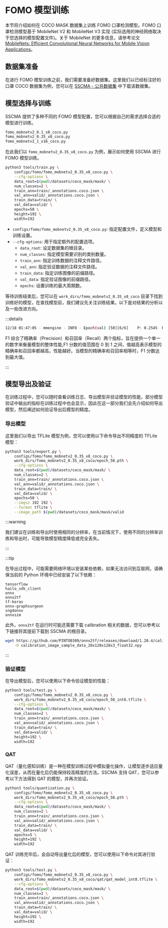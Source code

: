# FOMO 模型训练

本节将介绍如何在 COCO MASK 数据集上训练 FOMO 口罩检测模型。FOMO 口罩检测模型基于 MobileNet V2 和 MobileNet V3 实现 (实际选用的神经网络取决于您选择的模型配置文件)。关于 MobileNet 的更多信息，请参考论文 [MobileNets: Efficient Convolutional Neural Networks for Mobile Vision Applications](https://arxiv.org/pdf/1704.04861.pdf)。


## 数据集准备

在进行 FOMO 模型训练之前，我们需要准备好数据集。这里我们以已经标注好的口罩 COCO 数据集为例，您可以在 [SSCMA - 公共数据集](../../datasets/public#获取公共数据集) 中下载该数据集。


## 模型选择与训练

SSCMA 提供了多种不同的 FOMO 模型配置，您可以根据自己的需求选择合适的模型进行训练。

```sh
fomo_mobnetv2_0.1_x8_coco.py
fomo_mobnetv2_0.35_x8_coco.py
fomo_mobnetv2_1_x16_coco.py
```

在此我们以 `fomo_mobnetv2_0.35_x8_coco.py` 为例，展示如何使用 SSCMA 进行 FOMO 模型训练。

```sh
python3 tools/train.py \
    configs/fomo/fomo_mobnetv2_0.35_x8_coco.py \
    --cfg-options \
    data_root=$(pwd)/datasets/coco_mask/mask/ \
    num_classes=2 \
    train_ann=train/_annotations.coco.json \
    val_ann=valid/_annotations.coco.json \
    train_data=train/ \
    val_data=valid/ \
    epochs=50 \
    height=192 \
    width=192
```

- `configs/fomo/fomo_mobnetv2_0.35_x8_coco.py`: 指定配置文件，定义模型和训练设置。
- `--cfg-options`: 用于指定额外的配置选项。
    - `data_root`: 设定数据集的根目录。
    - `num_classes`: 指定模型需要识别的类别数量。
    - `train_ann`: 指定训练数据的注释文件路径。
    - `val_ann`: 指定验证数据的注释文件路径。
    - `train_data`: 指定训练图像的前缀路径。
    - `val_data`: 指定验证图像的前缀路径。
    - `epochs`: 设置训练的最大周期数。

等待训练结束后，您可以在 `work_dirs/fomo_mobnetv2_0.35_x8_coco` 目录下找到训练好的模型，在查找模型前，我们建议先关注训练结果。以下是对结果的分析以及一些改进方向。


:::details

```sh
12/18 01:47:05 - mmengine - INFO - Epoch(val) [50][6/6]    P: 0.2545  R: 0.4610  F1: 0.3279  data_time: 0.0644  time: 0.0798
```

F1 综合了精确率（Precision）和召回率（Recall）两个指标，旨在提供一个单一的数字来衡量模型的整体性能,F1 分数的值范围在 0 到 1 之间，值越高表示模型的精确率和召回率都越高，性能越好。当模型的精确率和召回率相等时，F1 分数达到最大值。

:::

## 模型导出及验证

在训练过程中，您可以随时查看训练日志、导出模型并验证模型的性能，部分模型验证中输出的指标在训练过程中也会显示，因此在这一部分我们会先介绍如何导出模型，然后阐述如何验证导出后模型的精度。

### 导出模型

这里我们以导出 TFLite 模型为例，您可以使用以下命令导出不同精度的 TFLite 模型：

```sh
python3 tools/export.py \
    configs/fomo/fomo_mobnetv2_0.35_x8_coco.py \
    work_dirs/fomo_mobnetv2_0.35_x8_coco/epoch_50.pth \
    --cfg-options \
    data_root=$(pwd)/datasets/coco_mask/mask/ \
    num_classes=2 \
    train_ann=train/_annotations.coco.json \
    val_ann=valid/_annotations.coco.json \
    train_data=train/ \
    val_data=valid/ \
    epochs=50 \
    --imgsz 192 192 \
    --format tflite \
    --image_path $(pwd)/datasets/coco_mask/mask/valid
```

:::warning

我们建议在训练和导出时使用相同的分辨率，在当前情况下，使用不同的分辨率训练和导出时，可能导致模型精度降低或完全丢失。

:::

:::tip

在导出过程中，可能需要网络环境以安装某些依赖，如果无法访问到互联网，请确保当前的 Python 环境中已经安装了以下依赖：

```
tensorflow
hailo_sdk_client
onnx
onnx2tf
tf-keras
onnx-graphsurgeon
sng4onnx
onnxsim
```

此外，`onnx2tf` 在运行时可能还需要下载 calibration 相关的数据，您可以参考以下链接将其提前下载到 SSCMA 的根目录。

```sh
wget https://github.com/PINTO0309/onnx2tf/releases/download/1.20.4/calibration_image_sample_data_20x128x128x3_float32.npy \
    -O calibration_image_sample_data_20x128x128x3_float32.npy
```

:::


### 验证模型

在导出模型后，您可以使用以下命令验证模型的性能：

```sh
python3 tools/test.py \
    configs/fomo/fomo_mobnetv2_0.35_x8_coco.py \
    work_dirs/fomo_mobnetv2_0.35_x8_coco/epoch_50_int8.tflite \
    --cfg-options \
    data_root=$(pwd)/datasets/coco_mask/mask/ \
    num_classes=2 \
    train_ann=train/_annotations.coco.json \
    val_ann=valid/_annotations.coco.json \
    train_data=train/ \
    val_data=valid/ \
    height=192 \
    width=192
```

### QAT

QAT（量化感知训练）是一种在模型训练过程中模拟量化操作，让模型逐步适应量化误差，从而在量化后仍能保持较高精度的方法。SSCMA 支持 QAT，您可以参考以下方法得到 QAT 的模型，并再次验证。

```sh
python3 tools/quantization.py \
    configs/fomo/fomo_mobnetv2_0.35_x8_coco.py \
    work_dirs/fomo_mobnetv2_0.35_x8_coco/epoch_50.pth \
    --cfg-options \
    data_root=$(pwd)/datasets/coco_mask/mask/ \
    num_classes=2 \
    train_ann=train/_annotations.coco.json \
    val_ann=valid/_annotations.coco.json \
    train_data=train/ \
    val_data=valid/ \
    epochs=5 \
    height=192 \
    width=192
```

QAT 训练完毕后，会自动导出量化后的模型，您可以使用以下命令对其进行验证：

```sh
python3 tools/test.py \
    configs/fomo/fomo_mobnetv2_0.35_x8_coco.py \
    work_dirs/fomo_mobnetv2_0.35_x8_coco/qat/qat_model_int8.tflite \
    --cfg-options \
    data_root=$(pwd)/datasets/coco_mask/mask/ \
    num_classes=2 \
    train_ann=train/_annotations.coco.json \
    val_ann=valid/_annotations.coco.json \
    train_data=train/ \
    val_data=valid/ \
    height=192 \
    width=192
```

